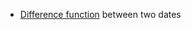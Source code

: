 * [Difference function](https://yomaksy.github.io/oleksii_maksymchuk/lesson_9/index.html) between two dates
